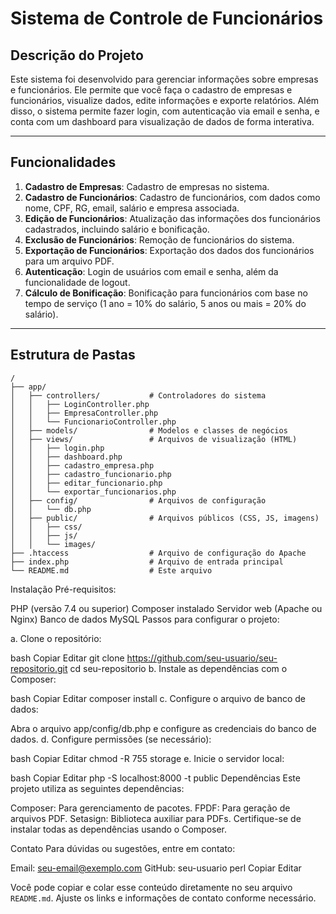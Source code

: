 # Sistema de Controle de Funcionários

## Descrição do Projeto

Este sistema foi desenvolvido para gerenciar informações sobre empresas e funcionários. Ele permite que você faça o cadastro de empresas e funcionários, visualize dados, edite informações e exporte relatórios. Além disso, o sistema permite fazer login, com autenticação via email e senha, e conta com um dashboard para visualização de dados de forma interativa.

---

## Funcionalidades

1. **Cadastro de Empresas**: Cadastro de empresas no sistema.
2. **Cadastro de Funcionários**: Cadastro de funcionários, com dados como nome, CPF, RG, email, salário e empresa associada.
3. **Edição de Funcionários**: Atualização das informações dos funcionários cadastrados, incluindo salário e bonificação.
4. **Exclusão de Funcionários**: Remoção de funcionários do sistema.
5. **Exportação de Funcionários**: Exportação dos dados dos funcionários para um arquivo PDF.
6. **Autenticação**: Login de usuários com email e senha, além da funcionalidade de logout.
7. **Cálculo de Bonificação**: Bonificação para funcionários com base no tempo de serviço (1 ano = 10% do salário, 5 anos ou mais = 20% do salário).

---

## Estrutura de Pastas

```plaintext
/
├── app/
│   ├── controllers/           # Controladores do sistema
│   │   ├── LoginController.php
│   │   ├── EmpresaController.php
│   │   └── FuncionarioController.php
│   ├── models/                # Modelos e classes de negócios
│   ├── views/                 # Arquivos de visualização (HTML)
│   │   ├── login.php
│   │   ├── dashboard.php
│   │   ├── cadastro_empresa.php
│   │   ├── cadastro_funcionario.php
│   │   ├── editar_funcionario.php
│   │   └── exportar_funcionarios.php
│   ├── config/                # Arquivos de configuração
│   │   └── db.php
│   ├── public/                # Arquivos públicos (CSS, JS, imagens)
│   │   ├── css/
│   │   ├── js/
│   │   └── images/
├── .htaccess                  # Arquivo de configuração do Apache
├── index.php                  # Arquivo de entrada principal
└── README.md                  # Este arquivo
```
Instalação
Pré-requisitos:

PHP (versão 7.4 ou superior)
Composer instalado
Servidor web (Apache ou Nginx)
Banco de dados MySQL
Passos para configurar o projeto:

a. Clone o repositório:

bash
Copiar
Editar
git clone https://github.com/seu-usuario/seu-repositorio.git
cd seu-repositorio
b. Instale as dependências com o Composer:

bash
Copiar
Editar
composer install
c. Configure o arquivo de banco de dados:

Abra o arquivo app/config/db.php e configure as credenciais do banco de dados.
d. Configure permissões (se necessário):

bash
Copiar
Editar
chmod -R 755 storage
e. Inicie o servidor local:

bash
Copiar
Editar
php -S localhost:8000 -t public
Dependências
Este projeto utiliza as seguintes dependências:

Composer: Para gerenciamento de pacotes.
FPDF: Para geração de arquivos PDF.
Setasign: Biblioteca auxiliar para PDFs.
Certifique-se de instalar todas as dependências usando o Composer.

Contato
Para dúvidas ou sugestões, entre em contato:

Email: seu-email@exemplo.com
GitHub: seu-usuario
perl
Copiar
Editar

Você pode copiar e colar esse conteúdo diretamente no seu arquivo `README.md`. Ajuste os links e informações de contato conforme necessário.